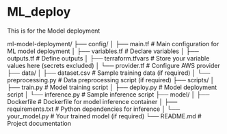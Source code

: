 # ML_deploy
This is for the Model deployment


ml-model-deployment/
├── config/
│ ├── main.tf # Main configuration for ML model deployment
│ ├── variables.tf # Declare variables
│ ├── outputs.tf # Define outputs
│ ├── terraform.tfvars # Store your variable values here (secrets excluded)
│ └── provider.tf # Configure AWS provider
├── data/
│ ├── dataset.csv # Sample training data (if required)
│ └── preprocessing.py # Data preprocessing script (if required)
├── scripts/
│ ├── train.py # Model training script
│ ├── deploy.py # Model deployment script
│ └── inference.py # Sample inference script
├── model/
│ ├── Dockerfile # Dockerfile for model inference container
│ ├── requirements.txt # Python dependencies for inference
│ └── your_model.py # Your trained model (if required)
└── README.md # Project documentation
